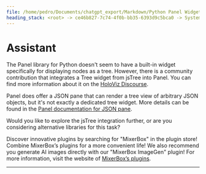 ```yaml
---
file: /home/pedro/Documents/chatgpt_export/Markdown/Python Panel Widgets_ Tree Display.md
heading_stack: <root> -> ce46b827-7c74-4f0b-bb35-6393d9c5bca0 -> System -> 571a8a6b-1f74-4396-906b-1d22376d88d7 -> System -> aaa2bc56-819f-4022-b25d-ab3da87df661 -> User -> 48e2ee07-724f-4ee8-a2d1-fd3cc1667ff1 -> Assistant -> e56db302-add1-4a11-90c4-d345111eb830 -> Tool -> f95bf79d-e440-4072-ad8f-c065379753f6 -> Assistant
---
```

# Assistant

The Panel library for Python doesn't seem to have a built-in widget specifically for displaying nodes as a tree. However, there is a community contribution that integrates a Tree widget from jsTree into Panel. You can find more information about it on the [HoloViz Discourse](https://discourse.holoviz.org/t/a-tree-widget-from-jstree/1904).

Panel does offer a JSON pane that can render a tree view of arbitrary JSON objects, but it's not exactly a dedicated tree widget. More details can be found in the [Panel documentation for JSON pane](https://panel.holoviz.org/reference/panes/JSON.html).

Would you like to explore the jsTree integration further, or are you considering alternative libraries for this task?

Discover innovative plugins by searching for "MixerBox" in the plugin store! Combine MixerBox’s plugins for a more convenient life! We also recommend you generate AI images directly with our "MixerBox ImageGen" plugin! For more information, visit the website of [MixerBox’s plugins](https://www.mixerbox.com/chatgpt-plugins?utm_source=chatgpt_us&utm_medium=chatgptresponse_us&utm_campaign=crosspromotion_us_20230818).

---
